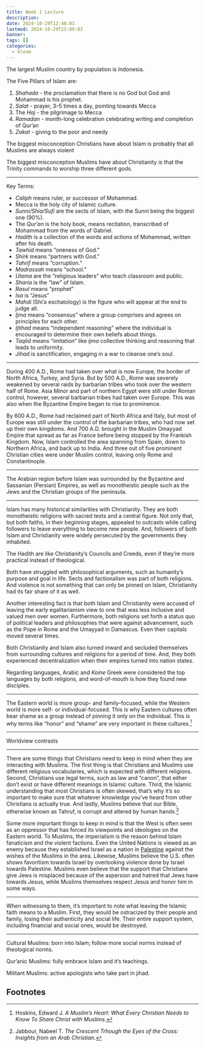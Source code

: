 ```yaml
---
title: Week 1 Lecture
description: 
date: 2024-10-29T12:40:03
lastmod: 2024-10-29T23:09:03
banner: 
tags: []
categories:
  - bloom
---
```

  
The largest Muslim country by population is Indonesia.  
  
The Five Pillars of Islam are:  
  
1. *Shahada* - the proclamation that there is no God but God and Mohammad is his prophet.  
2. *Salat* - prayer, 3–5 times a day, pointing towards Mecca  
3. The *Haj* - the pilgrimage to Mecca  
4. *Ramadan* - month-long celebration celebrating writing and completion of Qur’an  
5. *Zakat* - giving to the poor and needy  
  
The biggest misconception Christians have about Islam is probably that all Muslims are always violent  
  
The biggest misconception Muslims have about Christianity is that the Trinity commands to worship three different gods.  
  
---  
  
Key Terms:  
  
- *Caliph* means ruler, or successor of Mohammad.  
- Mecca is the holy city of Islamic culture.  
- *Sunni/Shia/Sufi* are the sects of Islam, with the Sunni being the biggest one (90%).  
- The *Qur’an* is the holy book, means recitation, transcribed of Mohammad from the words of Gabriel.  
- *Hadith* is a collection of the words and actions of Mohammad, written after his death.  
- *Tawhid* means “oneness of God.”  
- *Shirk* means “partners with God.”  
- *Tahrif* means “corruption.”  
- *Madrassah* means “school.”  
- *Ulama* are the “religious leaders” who teach classroom and public.  
- *Sharia* is the “law” of Islam.  
- *Rasul* means “prophet”  
- *Isa* is “Jesus”  
- *Mahdi* (Shi’a eschatology) is the figure who will appear at the end to judge all.  
- *Ijma* means “consensus” where a group comprises and agrees on principles for each other.  
- *Ijtihad* means “independent reasoning” where the individual is encouraged to determine their own beliefs about things.  
- *Taqlid* means “imitation” like *ijma* collective thinking and reasoning that leads to uniformity.  
- *Jihad* is sanctification, engaging in a war to cleanse one’s soul.  
  
---  
  
During 400 A.D., Rome had taken over what is now Europe, the border of North Africa, Turkey, and Syria. But by 500 A.D., Rome was severely weakened by several raids by barbarian tribes who took over the western half of Rome. Asia Minor and part of northern Egypt were still under Roman control, however, several barbarian tribes had taken over Europe. This was also when the Byzantine Empire began to rise to prominence.  
  
By 600 A.D., Rome had reclaimed part of North Africa and Italy, but most of Europe was still under the control of the barbarian tribes, who had now set up their own kingdoms. And 700 A.D. brought in the Muslim Omayyad Empire that spread as far as France before being stopped by the Frankish Kingdom. Now, Islam controlled the area spanning from Spain, down to Northern Africa, and back up to India. And three out of five prominent Christian cities were under Muslim control, leaving only Rome and Constantinople.  
  
---  
  
The Arabian region before Islam was surrounded by the Byzantine and Sassanian (Persian) Empires, as well as monotheistic people such as the Jews and the Christian groups of the peninsula.  
  
---  
  
Islam has many historical similarities with Christianity. They are both monotheistic religions with sacred texts and a central figure. Not only that, but both faiths, in their beginning stages, appealed to outcasts while calling followers to leave everything to become new people. And, followers of both Islam and Christianity were widely persecuted by the governments they inhabited.  
  
The Hadith are like Christianity’s Councils and Creeds, even if they’re more practical instead of theological.  
  
Both have struggled with philosophical arguments, such as humanity’s purpose and goal in life. Sects and factionalism was part of both religions. And violence is not something that can only be pinned on Islam, Christianity had its fair share of it as well.  
  
Another interesting fact is that both Islam and Christianity were accused of leaving the early egalitarianism view to one that was less inclusive and valued men over women. Furthermore, both religions set forth a status quo of political leaders and philosophies that were against advancement, such as the Pope in Rome and the Umayyad in Damascus. Even their capitals moved several times.  
  
Both Christianity and Islam also turned inward and secluded themselves from surrounding cultures and religions for a period of time. And, they both experienced decentralization when their empires turned into nation states.  
  
Regarding languages, Arabic and *Koine* Greek were considered the top languages by both religions, and word-of-mouth is how they found new disciples.  
  
---  
  
The Eastern world is more group- and family-focused, while the Western world is more self- or individual-focused. This is why Eastern cultures often bear shame as a group instead of pinning it only on the individual. This is why terms like “honor” and “shame” are very important in these cultures.[^1]  
  
---  
  
Worldview contrasts  
  
---  
  
There are some things that Christians need to keep in mind when they are interacting with Muslims. The first thing is that Christians and Muslims use different religious vocabularies, which is expected with different religions. Second, Christians use legal terms, such as law and “canon”, that either don’t exist or have different meanings in Islamic culture. Third, the Islamic understanding that most Christians is often skewed, that’s why it’s so important to make sure that whatever knowledge you’ve heard from other Christians is actually true. And lastly, Muslims believe that our Bible, otherwise known as Tahruf, is corrupt and altered by human hands.[^2]  
  
Some more important things to keep in mind is that the West is often seen as an oppressor that has forced its viewpoints and ideologies on the Eastern world. To Muslims, the imperialism is the reason behind Islam fanaticism and the violent factions. Even the United Nations is viewed as an enemy because they established Israel as a nation in [Palestine](Palestine.md) against the wishes of the Muslims in the area. Likewise, Muslims believe the U.S. often shows favoritism towards Israel by overlooking violence done by Israel towards Palestine. Muslims even believe that the support that Christians give Jews is misplaced because of the aspersion and hatred that Jews have towards Jesus, while Muslims themselves respect Jesus and honor him in some ways.  
  
---  
  
When witnessing to them, it’s important to note what leaving the Islamic faith means to a Muslim. First, they would be ostracized by their people and family, losing their authenticity and social life. Their entire support system, including financial and social ones, would be destroyed.  
  
---  
  
Cultural Muslims: born into Islam; follow more social norms instead of theological norms.  
  
Qur’anic Muslims: fully embrace Islam and it’s teachings.  
  
Militant Muslims: active apologists who take part in jihad.  
  
## Footnotes  
  
[^1]: Hoskins, Edward J. *A Muslim’s Heart: What Every Christian Needs to Know To Share Christ with Muslims.*  
[^2]: Jabbour, Nabeel T. *The Crescent Trhough the Eyes of the Cross: Insights from an Arab Christian.*  
